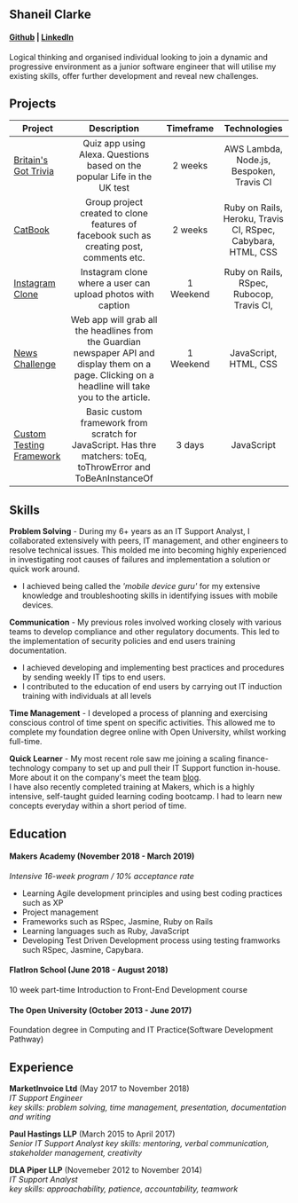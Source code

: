 ## Shaneil Clarke 
#### [Github](https://github.com/learningtocode101) | [LinkedIn](https://www.linkedin.com/in/shaneil-c-85284568/)

Logical thinking and organised individual looking to join a dynamic and progressive environment as a junior software engineer that will utilise my existing skills, offer further development and reveal new challenges.

## Projects
| Project           | Description              | Timeframe |Technologies
| ----------------- |:------------------------:|:---------:|:---------:|
| [Britain's Got Trivia](https://github.com/learningtocode101/alexa_node_js_quiz)| Quiz app using Alexa. Questions based on the popular Life in the UK test | 2 weeks | AWS Lambda, Node.js, Bespoken, Travis CI| 
| [CatBook](https://github.com/learningtocode101/acebook-team-cats)| Group project created to clone features of facebook such as creating post, comments etc.| 2 weeks | Ruby on Rails, Heroku, Travis CI, RSpec, Cabybara, HTML, CSS |
| [Instagram Clone](https://github.com/learningtocode101/instagram) | Instagram clone where a user can upload photos with caption| 1 Weekend| Ruby on Rails, RSpec, Rubocop, Travis CI, |
| [News Challenge](https://github.com/learningtocode101/news-summary-challenge) | Web app will grab all the headlines from the Guardian newspaper API and display them on a page. Clicking on a headline will take you to the article.| 1 Weekend| JavaScript, HTML, CSS |
| [Custom Testing Framework](https://github.com/learningtocode101/custom_framework) | Basic custom framework from scratch for JavaScript. Has thre matchers: toEq, toThrowError and ToBeAnInstanceOf| 3 days | JavaScript |

## Skills

**Problem Solving** - During my 6+ years as an IT Support Analyst, I collaborated extensively with peers, IT management, and other engineers to resolve technical issues. This molded me into becoming highly experienced in investigating root causes of failures and implementation a solution or quick work around.
* I achieved being called the *'mobile device guru'* for my extensive knowledge and troubleshooting skills in identifying issues with mobile devices.   

**Communication** - My previous roles involved working closely with various teams to develop compliance and other regulatory documents. This led to the implementation of security policies and end users training documentation.
- I achieved developing and implementing best practices and procedures by sending weekly IT tips to end users.
- I contributed to the education of end users by carrying out IT induction training with individuals at all levels 

**Time Management** - I developed a process of planning and exercising conscious control of time spent on specific activities. This allowed me to complete my foundation degree online with Open University, whilst working full-time.

**Quick Learner** - My most recent role saw me joining a scaling finance-technology company to set up and pull their IT Support function in-house. More about it on the company's meet the team [blog](https://blog.marketinvoice.com/2018/09/05/marketinvoice-shaneil-clarke/).  
I have also recently completed training at Makers, which is a highly intensive, self-taught guided learning coding bootcamp. I had to learn new concepts everyday within a short period of time.

## Education

#### Makers Academy (November 2018 - March 2019)
*Intensive 16-week program / 10% acceptance rate*

- Learning Agile development principles and using best coding practices such as XP
- Project management 
- Frameworks such as RSpec, Jasmine, Ruby on Rails 
- Learning languages such as Ruby, JavaScript
- Developing Test Driven Development process using testing framworks such RSpec, Jasmine, Capybara.

#### FlatIron School (June 2018 - August 2018)
10 week part-time Introduction to Front-End Development course

#### The Open University (October 2013 - June 2017)
Foundation degree in Computing and IT Practice(Software Development Pathway)

## Experience

**MarketInvoice Ltd** (May 2017 to November 2018)    
*IT Support Engineer*  
*key skills: problem solving, time management, presentation, documentation and writing*

**Paul Hastings LLP** (March 2015 to April 2017)   
*Senior IT Support Analyst* 
*key skills: mentoring, verbal communication, stakeholder management, creativity*

**DLA Piper LLP** (Novemeber 2012 to November 2014)   
*IT Support Analyst*  
*key skills: approachability, patience, accountability, teamwork*
